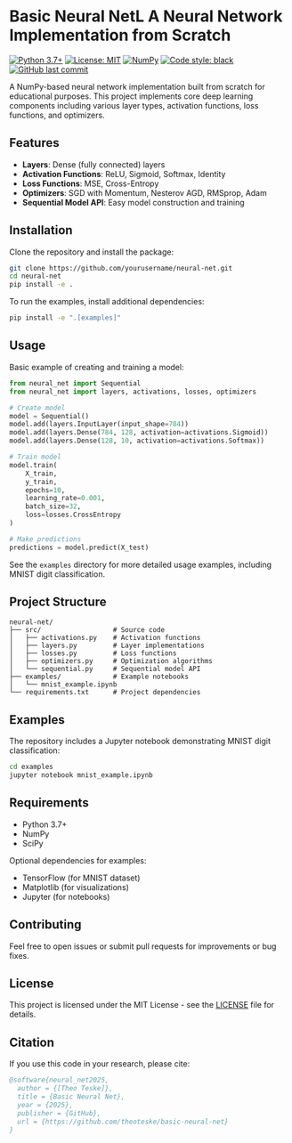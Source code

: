 # Basic Neural NetL A Neural Network Implementation from Scratch

[![Python 3.7+](https://img.shields.io/badge/python-3.7+-blue.svg)](https://www.python.org/downloads/)
[![License: MIT](https://img.shields.io/badge/License-MIT-yellow.svg)](https://opensource.org/licenses/MIT)
[![NumPy](https://img.shields.io/badge/NumPy-1.19%2B-brightgreen.svg)](https://numpy.org/)
[![Code style: black](https://img.shields.io/badge/code%20style-black-000000.svg)](https://github.com/psf/black)
[![GitHub last commit](https://img.shields.io/github/last-commit/yourusername/neural-net)](https://github.com/yourusername/neural-net/commits/main)

A NumPy-based neural network implementation built from scratch for educational purposes. This project implements core deep learning components including various layer types, activation functions, loss functions, and optimizers.

## Features

- **Layers**: Dense (fully connected) layers
- **Activation Functions**: ReLU, Sigmoid, Softmax, Identity
- **Loss Functions**: MSE, Cross-Entropy
- **Optimizers**: SGD with Momentum, Nesterov AGD, RMSprop, Adam
- **Sequential Model API**: Easy model construction and training

## Installation

Clone the repository and install the package:

```bash
git clone https://github.com/yourusername/neural-net.git
cd neural-net
pip install -e .
```

To run the examples, install additional dependencies:

```bash
pip install -e ".[examples]"
```

## Usage

Basic example of creating and training a model:

```python
from neural_net import Sequential
from neural_net import layers, activations, losses, optimizers

# Create model
model = Sequential()
model.add(layers.InputLayer(input_shape=784))
model.add(layers.Dense(784, 128, activation=activations.Sigmoid))
model.add(layers.Dense(128, 10, activation=activations.Softmax))

# Train model
model.train(
    X_train,
    y_train,
    epochs=10,
    learning_rate=0.001,
    batch_size=32,
    loss=losses.CrossEntropy
)

# Make predictions
predictions = model.predict(X_test)
```

See the `examples` directory for more detailed usage examples, including MNIST digit classification.

## Project Structure

```
neural-net/
├── src/                  # Source code
│   ├── activations.py    # Activation functions
│   ├── layers.py         # Layer implementations
│   ├── losses.py         # Loss functions
│   ├── optimizers.py     # Optimization algorithms
│   └── sequential.py     # Sequential model API
├── examples/             # Example notebooks
│   └── mnist_example.ipynb
└── requirements.txt      # Project dependencies
```

## Examples

The repository includes a Jupyter notebook demonstrating MNIST digit classification:

```bash
cd examples
jupyter notebook mnist_example.ipynb
```

## Requirements

- Python 3.7+
- NumPy
- SciPy

Optional dependencies for examples:
- TensorFlow (for MNIST dataset)
- Matplotlib (for visualizations)
- Jupyter (for notebooks)

## Contributing

Feel free to open issues or submit pull requests for improvements or bug fixes.

## License

This project is licensed under the MIT License - see the [LICENSE](LICENSE) file for details.

## Citation

If you use this code in your research, please cite:

```bibtex
@software{neural_net2025,
  author = {[Theo Teske]},
  title = {Basic Neural Net},
  year = {2025},
  publisher = {GitHub},
  url = {https://github.com/theoteske/basic-neural-net}
}
```